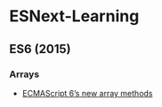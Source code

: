# ESNext-Learning

## ES6 (2015)

### Arrays
* [ECMAScript 6’s new array methods](http://www.2ality.com/2014/05/es6-array-methods.html)
